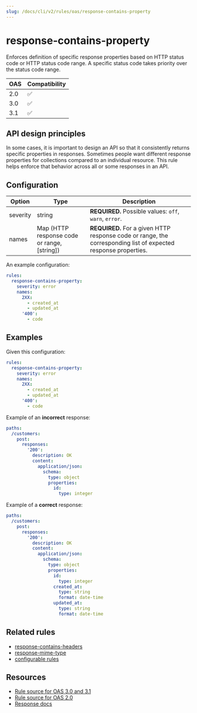 ```yaml
---
slug: /docs/cli/v2/rules/oas/response-contains-property
---
```


# response-contains-property

Enforces definition of specific response properties based on HTTP status code or HTTP status code range. A specific status code takes priority over the status code range.

| OAS | Compatibility |
| --- | ------------- |
| 2.0 | ✅            |
| 3.0 | ✅            |
| 3.1 | ✅            |

## API design principles

In some cases, it is important to design an API so that it consistently returns specific properties in responses. Sometimes people want different response properties for collections compared to an individual resource. This rule helps enforce that behavior across all or some responses in an API.

## Configuration

| Option   | Type                                        | Description                                                                                                    |
| -------- | ------------------------------------------- | -------------------------------------------------------------------------------------------------------------- |
| severity | string                                      | **REQUIRED.** Possible values: `off`, `warn`, `error`.                                                         |
| names    | Map (HTTP response code or range, [string]) | **REQUIRED.** For a given HTTP response code or range, the corresponding list of expected response properties. |

An example configuration:

```yaml
rules:
  response-contains-property:
    severity: error
    names:
      2XX:
        - created_at
        - updated_at
      '400':
        - code
```

## Examples

Given this configuration:

```yaml
rules:
  response-contains-property:
    severity: error
    names:
      2XX:
        - created_at
        - updated_at
      '400':
        - code
```

Example of an **incorrect** response:

```yaml
paths:
  /customers:
    post:
      responses:
        '200':
          description: OK
          content:
            application/json:
              schema:
                type: object
                properties:
                  id:
                    type: integer
```

Example of a **correct** response:

```yaml
paths:
  /customers:
    post:
      responses:
        '200':
          description: OK
          content:
            application/json:
              schema:
                type: object
                properties:
                  id:
                    type: integer
                  created_at:
                    type: string
                    format: date-time
                  updated_at:
                    type: string
                    format: date-time
```

## Related rules

- [response-contains-headers](./response-contains-header.md)
- [response-mime-type](./response-mime-type.md)
- [configurable rules](../configurable-rules.md)

## Resources

- [Rule source for OAS 3.0 and 3.1](https://github.com/Redocly/redocly-cli/blob/main/packages/core/src/rules/oas3/response-contains-property.ts)
- [Rule source for OAS 2.0](https://github.com/Redocly/redocly-cli/blob/main/packages/core/src/rules/oas2/response-contains-property.ts)
- [Response docs](https://redocly.com/docs/openapi-visual-reference/response/)
